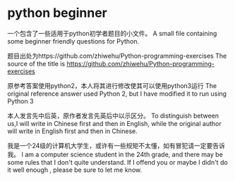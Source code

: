 # python beginner
一个包含了一些适用于python初学者题目的小文件。
A small file containing some beginner friendly questions for Python.

题目出处为https://github.com/zhiwehu/Python-programming-exercises
The source of the title is https://github.com/zhiwehu/Python-programming-exercises

原参考答案使用python2，本人将其进行修改使其可以使用python3运行
The original reference answer used Python 2, but I have modified it to run using Python 3

本人发言先中后英，原作者发言先英后中以示区分。
To distinguish between us,I will write in Chinese first and then in English, while the original author will write in English first and then in Chinese.

我是一个24级的计算机大学生，或许有一些规矩不太懂，如有冒犯请一定要告诉我。
I am a computer science student in the 24th grade, and there may be some rules that I don't quite understand. If I offend you or maybe I didn't do it well enough , please be sure to let me know.
